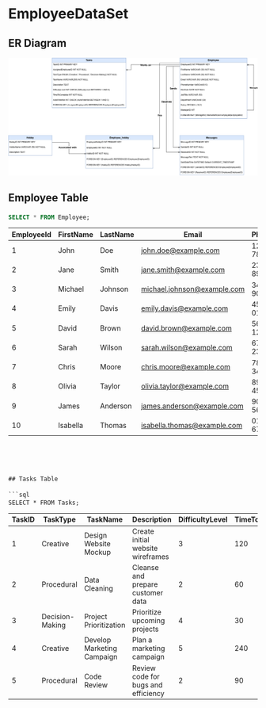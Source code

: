 # EmployeeDataSet
## ER Diagram 
![img](https://github.com/CalvinK2025/EmployeeDataSet/blob/main/EmployeeDataSet.drawio.png)

## Employee Table

```sql
SELECT * FROM Employee;
```
| EmployeeId | FirstName | LastName  | Email                      | PhoneNumber   | HireDate   | JobTitle            | Department       | Salary | ManagerID |
|------------|----------|-----------|----------------------------|--------------|------------|---------------------|------------------|--------|-----------|
| 1          | John     | Doe       | john.doe@example.com       | 123-456-7890 | 2023-03-15 | Software Engineer   | Technology       | 75000  | NaN       |
| 2          | Jane     | Smith     | jane.smith@example.com     | 234-567-8901 | 2022-07-10 | Data Scientist      | Technology       | 80000  | 1.0       |
| 3          | Michael  | Johnson   | michael.johnson@example.com | 345-678-9012 | 2021-05-22 | Product Manager     | Technology       | 95000  | 2.0       |
| 4          | Emily    | Davis     | emily.davis@example.com    | 456-789-0123 | 2020-11-14 | HR Specialist       | Human Resources  | 60000  | NaN       |
| 5          | David    | Brown     | david.brown@example.com    | 567-890-1234 | 2019-09-05 | UX Designer         | Technology       | 72000  | 1.0       |
| 6          | Sarah    | Wilson    | sarah.wilson@example.com   | 678-901-2345 | 2021-01-30 | Marketing Manager   | Marketing        | 85000  | NaN       |
| 7          | Chris    | Moore     | chris.moore@example.com    | 789-012-3456 | 2022-12-12 | HR Manager          | Human Resources  | 90000  | 4.0       |
| 8          | Olivia   | Taylor    | olivia.taylor@example.com  | 890-123-4567 | 2018-06-07 | Business Analyst    | Finance          | 70000  | NaN       |
| 9          | James    | Anderson  | james.anderson@example.com | 901-234-5678 | 2020-03-19 | Network Engineer    | Technology       | 80000  | 1.0       |
| 10         | Isabella | Thomas    | isabella.thomas@example.com | 012-345-6789 | 2022-08-30 | Content Strategist  | Marketing        | 75000  | 6.0       |

```




## Tasks Table

```sql
SELECT * FROM Tasks;
```

| TaskID | TaskType          | TaskName                    | Description                          | DifficultyLevel | TimeToComplete | AutoPotential | AssignedEmployeeID |
|--------|------------------|----------------------------|-------------------------------------|----------------|---------------|---------------|------------------|
| 1      | Creative         | Design Website Mockup      | Create initial website wireframes  | 3              | 120           | 2             | 2                |
| 2      | Procedural       | Data Cleaning             | Cleanse and prepare customer data  | 2              | 60            | 4             | 2                |
| 3      | Decision-Making  | Project Prioritization    | Prioritize upcoming projects       | 4              | 30            | 1             | 3                |
| 4      | Creative         | Develop Marketing Campaign | Plan a marketing campaign          | 5              | 240           | 1             | 1                |
| 5      | Procedural       | Code Review               | Review code for bugs and efficiency | 2              | 90            | 3             | 1                |
```
